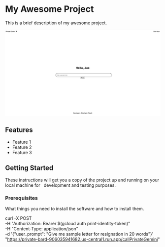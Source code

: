 # My Awesome Project

This is a brief description of my awesome project.

![Project Screenshot](images/bard.png)

## Features

* Feature 1
* Feature 2
* Feature 3

## Getting Started

These instructions will get you a copy of the project up and running on your local machine for   
 development and testing purposes.

### Prerequisites

What things you need to install the software and how to install them.


curl -X POST \
  -H "Authorization: Bearer $(gcloud auth print-identity-token)" \
  -H "Content-Type: application/json" \
  -d '{"user_prompt": "Give me sample letter for resignation in 20 words"}' \
  "https://private-bard-906035941682.us-central1.run.app/callPrivateGemini"



